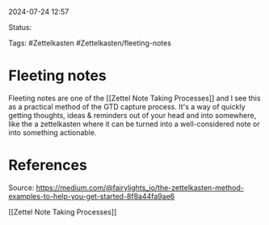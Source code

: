 2024-07-24 12:57

Status:

Tags: #Zettelkasten #Zettelkasten/fleeting-notes

# Fleeting notes

Fleeting notes are one of the [[Zettel Note Taking Processes]] and I see this as a practical method of the GTD capture process. It's a way of quickly getting thoughts, ideas & reminders out of your head and into somewhere, like the a zettelkasten where it can be turned into a well-considered note or into something actionable.

# References
Source: https://medium.com/@fairylights_io/the-zettelkasten-method-examples-to-help-you-get-started-8f8a44fa9ae6

[[Zettel Note Taking Processes]] 